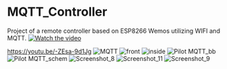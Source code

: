 # MQTT_Controller
Project of a remote controller based on ESP8266 Wemos utilizing WIFI and MQTT.
[![Watch the video](https://img.youtube.com/vi/-ZEsa-9d1Jg/0.jpg)](https://www.youtube.com/watch?v=-ZEsa-9d1Jg)

https://youtu.be/-ZEsa-9d1Jg
![MQTT](https://github.com/TanskiSzymon/MQTT_Controller/assets/108231030/f5ae6941-926d-4f62-9072-bbf3b155f4e1)
![front](https://github.com/TanskiSzymon/MQTT_Controller/assets/108231030/e8af84f0-9d2e-427a-996b-e50e665c60f2)
![inside](https://github.com/TanskiSzymon/MQTT_Controller/assets/108231030/29b71b72-12d5-42c9-8ccd-9be680eccd92)
![Pilot MQTT_bb](https://github.com/TanskiSzymon/MQTT_Controller/assets/108231030/c8d8514a-a80b-4e5c-bbf4-dc220ae32edc)
![Pilot MQTT_schem](https://github.com/TanskiSzymon/MQTT_Controller/assets/108231030/1bd571d5-aba7-4c7f-a6ea-48bb84e89ca3)
![Screenshot_8](https://github.com/TanskiSzymon/MQTT_Controller/assets/108231030/f298c98f-6a3d-4299-86c3-6f291e00cb8a)
![Screenshot_11](https://github.com/TanskiSzymon/MQTT_Controller/assets/108231030/87b688e0-1262-49c1-aa81-b957b6d08965)
![Screenshot_9](https://github.com/TanskiSzymon/MQTT_Controller/assets/108231030/db0c2761-144c-4214-964d-a530d0637b24)
